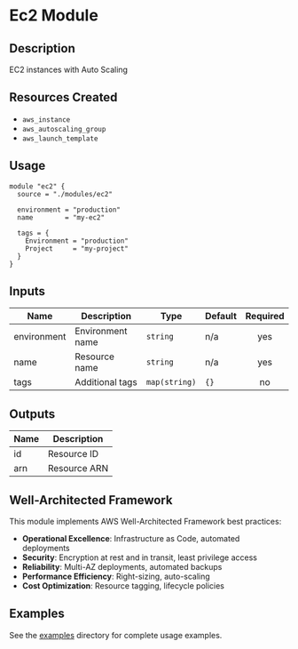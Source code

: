 # Ec2 Module

## Description

EC2 instances with Auto Scaling

## Resources Created

- `aws_instance`
- `aws_autoscaling_group`
- `aws_launch_template`

## Usage

```hcl
module "ec2" {
  source = "./modules/ec2"

  environment = "production"
  name        = "my-ec2"

  tags = {
    Environment = "production"
    Project     = "my-project"
  }
}
```

## Inputs

| Name | Description | Type | Default | Required |
|------|-------------|------|---------|:--------:|
| environment | Environment name | `string` | n/a | yes |
| name | Resource name | `string` | n/a | yes |
| tags | Additional tags | `map(string)` | `{}` | no |

## Outputs

| Name | Description |
|------|-------------|
| id | Resource ID |
| arn | Resource ARN |

## Well-Architected Framework

This module implements AWS Well-Architected Framework best practices:

- **Operational Excellence**: Infrastructure as Code, automated deployments
- **Security**: Encryption at rest and in transit, least privilege access
- **Reliability**: Multi-AZ deployments, automated backups
- **Performance Efficiency**: Right-sizing, auto-scaling
- **Cost Optimization**: Resource tagging, lifecycle policies

## Examples

See the [examples](./examples) directory for complete usage examples.
